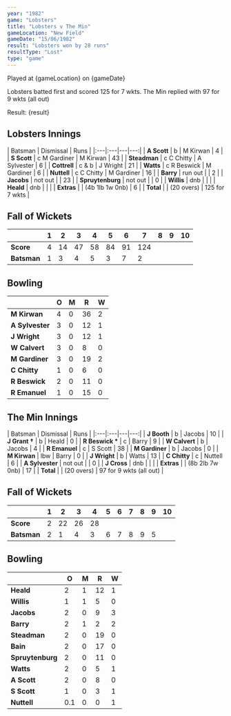 ```yaml
---
year: "1982"									
game: "Lobsters"									
title: "Lobsters v The Min"									
gameLocation: "New Field"									
gameDate: "15/06/1982"									
result: "Lobsters won by 28 runs"									
resultType: "Lost"									
type: "game"									
---
```


Played at {gameLocation} on {gameDate} 

Lobsters batted first and scored 125 for 7 wkts. The Min replied with 97 for 9 wkts (all out)

Result: {result}
 
## Lobsters Innings

| Batsman | Dismissal | Runs |
|:---|:---|---|---:|
| **A Scott** | b | M Kirwan | 4 | 
| **S Scott** | c M Gardiner | M Kirwan | 43 | 
| **Steadman** | c C Chitty | A Sylvester | 6 | 
| **Cottrell** | c & b | J Wright | 21 | 
| **Watts** | c R Beswick | M Gardiner | 6 | 
| **Nuttell** | c C Chitty | M Gardiner | 16 | 
| **Barry** | run out | | 2 | 
| **Jacobs** | not out | | 23 | 
| **Spruytenburg** | not out | | 0 | 
| **Willis** | dnb | | | 
| **Heald** | dnb | | | 
| **Extras** | | (4b 1lb 1w 0nb) | 6 | 
| **Total** | | (20 overs) | 125 for 7 wkts | 

## Fall of Wickets

| | 1 | 2 | 3 | 4 | 5 | 6 | 7 | 8 | 9 | 10 |
|---|---|---|---|---|---|---|---|---|---|---|
| **Score** | 4 | 14 | 47 | 58 | 84 | 91 | 124 | | | | 
| **Batsman** | 1 | 3 | 4 | 5 | 3 | 7 | 2 | | | | 

## Bowling

| | O | M | R | W |
|---|---|---|---|---|
| **M Kirwan** | 4 | 0 | 36 | 2 | 
| **A Sylvester** | 3 | 0 | 12 | 1 | 
| **J Wright** | 3 | 0 | 12 | 1 | 
| **W Calvert** | 3 | 0 | 8 | 0 | 
| **M Gardiner** | 3 | 0 | 19 | 2 | 
| **C Chitty** | 1 | 0 | 6 | 0 | 
| **R Beswick** | 2 | 0 | 11 | 0 | 
| **R Emanuel** | 1 | 0 | 15 | 0 | 

## The Min Innings

| Batsman | Dismissal | Runs |
|:---|:---|---|---:|
| **J Booth** | b | Jacobs | 10 | 
| **J Grant &#8224;** | b | Heald | 0 | 
| **R Beswick &#42;** | c | Barry | 9 | 
| **W Calvert** | b | Jacobs | 4 | 
| **R Emanuel** | c | S Scott | 38 | 
| **M Gardiner** | b | Jacobs | 0 | 
| **M Kirwan** | lbw | Barry | 0 | 
| **J Wright** | b | Watts | 13 | 
| **C Chitty** | c | Nuttell | 6 | 
| **A Sylvester** | not out | | 0 | 
| **J Cross** | dnb | | | 
| **Extras** | | (8b 2lb 7w 0nb) | 17 | 
| **Total** | | (20 overs) | 97 for 9 wkts (all out) | 

## Fall of Wickets

| | 1 | 2 | 3 | 4 | 5 | 6 | 7 | 8 | 9 | 10 |
|---|---|---|---|---|---|---|---|---|---|---|
| **Score** | 2 | 22 | 26 | 28 | | | | | | | 
| **Batsman** | 2 | 1 | 4 | 3 | 6 | 7 | 8 | 9 | 5 | | 

## Bowling

| | O | M | R | W |
|---|---|---|---|---|
| **Heald** | 2 | 1 | 12 | 1 | 
| **Willis** | 1 | 1 | 5 | 0 | 
| **Jacobs** | 2 | 0 | 9 | 3 | 
| **Barry** | 2 | 1 | 2 | 2 | 
| **Steadman** | 2 | 0 | 19 | 0 | 
| **Bain** | 2 | 0 | 17 | 0 | 
| **Spruytenburg** | 2 | 0 | 11 | 0 | 
| **Watts** | 2 | 0 | 5 | 1 | 
| **A Scott** | 2 | 0 | 8 | 0 | 
| **S Scott** | 1 | 0 | 3 | 1 | 
| **Nuttell** | 0.1 | 0 | 0 | 1 | 